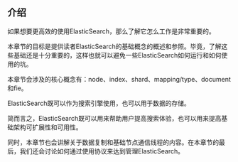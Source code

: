 ## 介绍

如果想要更高效的使用ElasticSearch，那么了解它怎么工作是非常重要的。

本章节的目标是提供读者ElasticSearch的基础概念的概述和参照。毕竟，了解这些基础还是十分重要的，这样也就可以避免一些ElasticSearch如何运行和如何使用的坑。

本章节会涉及的核心概念有：node、index、shard、mapping/type、document和fie。

ElasticSearch既可以作为搜索引擎使用，也可以用于数据的存储。

简而言之，ElasticSearch既可以用来帮助用户提高搜索体验，也可以用来提高基础架构可扩展性和可用性。

同时，本章节也会讲解关于数据复制和基础节点通信线程的内容。在本章节的最后，我们还会讨论如何通过使用协议来达到管理ElasticSearch。


